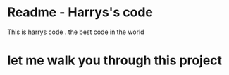 # Readme - Harrys's code

This is harrys code . the best code in the world 

# let me walk you through this project 